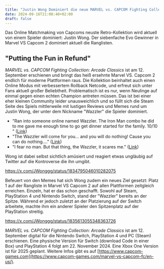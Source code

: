 ```yaml
---
title: "Justin Wong Dominiert die neue MARVEL vs. CAPCOM Fighting Collection"
date: 2024-09-16T21:08:40+02:00
draft: false
---
```


Das Online Matchmaking von Capcoms neuste Retro-Kollektion wird aktuell von einem Spieler dominiert: Justin Wong. Der siebenfache Evo Gewinner in Marvel VS Capcom 2 dominiert aktuell die Ranglisten.

## "Putting the Fun in Refund"
_MARVEL vs. CAPCOM Fighting Collection: Arcade Classics_ ist am 12. September erschienen und bringt das heiß ersehnte Marvel VS. Capcom 2 endlich für moderne Plattformen raus.
Die Kollektion beinhaltet auch einen Online Modus mit verbessertem Rollback Netcode, und erfreut sich unter Fans aktuell großer Beliebtheit. Problematisch ist es nur, wenn Neulinge auf einmal gegen einen echten Champion antreten müssen.
Das ist bei einer eher kleinen Community leider unausweichlich und so füllt sich die Steam Seite des Spiels mittlerweile mit lustigen Reviews und Memes rund um Justin Wong, der unter dem Nickname "Wazzler" die Spieler dominiert.

- "Ran into someone online named Wazzler. The Iron Man combo he did to me gave me enough time to go get dinner started for the family. 10/10 " ([Link](https://steamcommunity.com/id/CELEBRITY_SEXTAPE_1984/recommended/2634890/))
- "The Wazzler will come for you... and you will do nothing! Cause you can do nothing...." ([Link](https://steamcommunity.com/id/strikerf191/recommended/2634890/))
- "I fear no man. But that thing, the Wazzler, it scares me." ([Link](https://steamcommunity.com/id/Hlidskialf/recommended/2634890/))

Wong ist dabei selbst sichtlich amüsiert und reagiert etwas ungläubig auf Twitter auf die Kontroverse die ihn umgibt.

https://x.com/JWonggg/status/1834795046010282075

Befeuert von den Memes hat sich Wong zudem ein neues Ziel gesetzt: Platz 1 auf der Rangliste in Marvel VS Capcom 2 auf allen Plattformen zeitgleich erreichen.
Einzeln, hat er das schon geschafft. Sowohl auf Steam, PlayStation 4 und Nintendo Switch, stand der "Wazzler" bereits an der Spitze. Während er jedoch zuletzt an der Platzierung auf der Switch arbeitete, machte ihm ein anderer Spieler den Spitzenplatz auf der PlayStation streitig.

https://x.com/JWonggg/status/1835613055348363726

_MARVEL vs. CAPCOM Fighting Collection: Arcade Classics_ ist am 12. September digital für die Nintendo Switch, PlayStation 4 und PC (Steam) erschienen. Eine physische Version für Switch (download Code in einer Box) und PlayStation 4 folgt am 22. November 2024. Eine Xbox One Version ist für 2025 geplant.
Weitere Infos gibt es auf [https://www.capcom-games.com](https://www.capcom-games.com/marvel-vs-capcom-fc/en-us/).